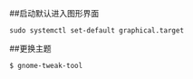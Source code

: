 ##启动默认进入图形界面


```
sudo systemctl set-default graphical.target
```

##更换主题

```
$ gnome-tweak-tool 
```

